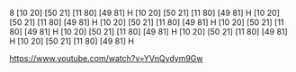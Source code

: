8
[10 20] [50 21] [11 80] [49 81] H
[10 20] [50 21] [11 80] [49 81] H
[10 20] [50 21] [11 80] [49 81] H
[10 20] [50 21] [11 80] [49 81] H
[10 20] [50 21] [11 80] [49 81] H
[10 20] [50 21] [11 80] [49 81] H
[10 20] [50 21] [11 80] [49 81] H
[10 20] [50 21] [11 80] [49 81] H

https://www.youtube.com/watch?v=YVnQydym9Gw
